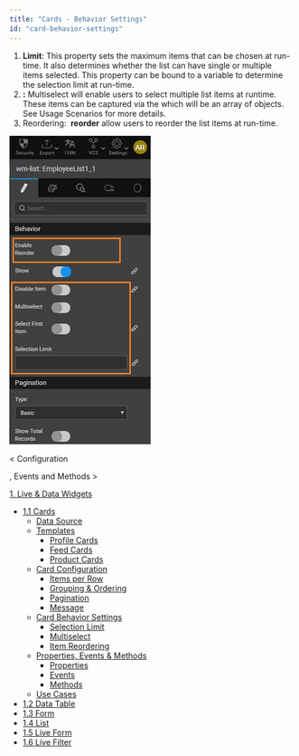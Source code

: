 ```yaml
---
title: "Cards - Behavior Settings"
id: "card-behavior-settings"
---
```


1. **Limit**: This property sets the maximum items that can be chosen at run-time. It also determines whether the list can have single or multiple items selected. This property can be bound to a variable to determine the selection limit at run-time.
2. **:** Multiselect will enable users to select multiple list items at runtime. These items can be captured via the which will be an array of objects. See Usage Scenarios for more details.
3. Reordering:  **reorder** allow users to reorder the list items at run-time.

[![](../assets/cards_behav1.png)](../assets/cards_behav1.png)

< Configuration

, Events and Methods >

[1\. Live & Data Widgets](/learn/app-development/widgets/widget-library/#data-live)

- [1.1 Cards](/learn/app-development/widgets/datalive/cards/)
    - [Data Source](/learn/app-development/widgets/datalive/cards/cards-data-source/)
    - [Templates](/learn/app-development/widgets/datalive/cards/cards-templates/)
        - [Profile Cards](/learn/app-development/widgets/datalive/cards/cards-templates/#profile)
        - [Feed Cards](/learn/app-development/widgets/datalive/cards/cards-templates/#feed)
        - [Product Cards](/learn/app-development/widgets/datalive/cards/cards-templates/#product)
    - [Card Configuration](/learn/app-development/widgets/datalive/cards/card-configuration/)
        - [Items per Row](/learn/app-development/widgets/datalive/cards/card-configuration/#items-per-row)
        - [Grouping & Ordering](/learn/app-development/widgets/datalive/cards/card-configuration/#grouping-ordering)
        - [Pagination](/learn/app-development/widgets/datalive/cards/card-configuration/#pagin)
        - [Message](/learn/app-development/widgets/datalive/cards/card-configuration/#message)
    - [Card Behavior Settings](/learn/app-development/widgets/datalive/cards/card-behavior-settings/)
        - [Selection Limit](#selection)
        - [Multiselect](#multicelect)
        - [Item Reordering](#item-reordering)
    - [Properties, Events & Methods](/learn/app-development/widgets/datalive/cards/cards-properties-events-methods/)
        - [Properties](/learn/app-development/widgets/datalive/cards/cards-properties-events-methods/#properties)
        - [Events](/learn/app-development/widgets/datalive/cards/cards-properties-events-methods/#events)
        - [Methods](/learn/app-development/widgets/datalive/cards/cards-properties-events-methods/#methods)
    - [Use Cases](/learn/app-development/widgets/datalive/cards/card-use-cases/)
- [1.2 Data Table](/learn/app-development/widgets/datalive/data-table/)
- [1.3 Form](/learn/app-development/widgets/datalive/form/)
- [1.4 List](/learn/app-development/widgets/datalive/list/)
- [1.5 Live Form](/learn/app-development/widgets/datalive/live-form/)
- [1.6 Live Filter](/learn/app-development/widgets/datalive/live-filter/)
